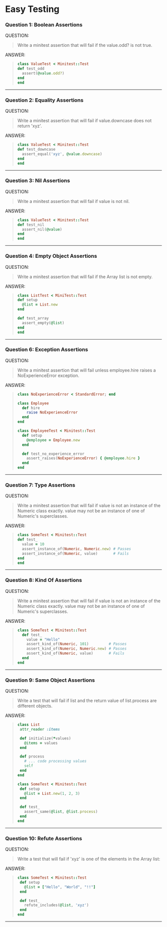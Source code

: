 # Easy Testing

### Question 1: Boolean Assertions

QUESTION:
> Write a minitest assertion that will fail if the value.odd? is not true.

ANSWER:
>```ruby
>class ValueTest < Minitest::Test
> def test_odd
>   assert(@value.odd?)
> end
>end
>```

---

### Question 2: Equality Assertions

QUESTION: 
> Write a minitest assertion that will fail if value.downcase does not return 'xyz'.

ANSWER:
>```ruby
>class ValueTest < Minitest::Test
> def test_downcase
>   assert_equal('xyz', @value.downcase)
> end
>end
>```

---

### Question 3: Nil Assertions

QUESTION:
> Write a minitest assertion that will fail if value is not nil.

ANSWER:
>```ruby
>class ValueTest < Minitest::Test
> def test_nil
>   assert_nil(@value)
> end
>end
>```

---

### Question 4: Empty Object Assertions

QUESTION: 
> Write a minitest assertion that will fail if the Array list is not empty.

ANSWER:
>```ruby
>class ListTest < MiniTest::Test
> def setup
>   @list = List.new
> end
>
> def test_array
>   assert_empty(@list)
> end
>end
>```

---

### Question 6: Exception Assertions 

QUESTION: 
> Write a minitest assertion that will fail unless employee.hire raises a NoExperienceError exception.

ANSWER:
>```ruby
>class NoExperienceError < StandardError; end
>
>class Employee 
>   def hire
>     raise NoExperienceError 
>   end
>end
>
>class EmployeeTest < Minitest::Test
>   def setup
>     @employee = Employee.new
>   end
>
>   def test_no_experience_error
>     assert_raises(NoExperienceError) { @employee.hire }
>   end
>end
>```

---

### Question 7: Type Assertions 

QUESTION: 
> Write a minitest assertion that will fail if value is not an instance of the Numeric class exactly. value may not be an instance of one of Numeric's superclasses.

ANSWER:
>```ruby
>class SomeTest < Minitest::Test
> def test_
>   value = 10
>   assert_instance_of(Numeric, Numeric.new) # Passes
>   assert_instance_of(Numeric, value)       # Fails
> end
>end
>```

---

### Question 8: Kind Of Assertions 

QUESTION: 
> Write a minitest assertion that will fail if value is not an instance of the Numeric class exactly. value may not be an instance of one of Numeric's superclasses.

ANSWER:
>```ruby
>class SomeTest < Minitest::Test
>   def test_
>     value = "Hello"
>     assert_kind_of(Numeric, 101)         # Passes
>     assert_kind_of(Numeric, Numeric.new) # Passes
>     assert_kind_of(Numeric, value)       # Fails
>   end
>end
>```

---

### Question 9: Same Object Assertions 

QUESTION: 
> Write a test that will fail if list and the return value of list.process are different objects.

ANSWER:
>```ruby
>class List
>  attr_reader :items
>
>  def initialize(*values)
>    @items = values
>  end
>
>  def process
>    # ... code processing values
>    self
>  end
>end
>
>class SomeTest < Minitest::Test
>  def setup
>    @list = List.new(1, 2, 3)
>  end
>
>  def test_
>    assert_same(@list, @list.process)
>  end
>end
>```

---

### Question 10: Refute Assertions 

QUESTION: 
> Write a test that will fail if 'xyz' is one of the elements in the Array list:

ANSWER:
>```ruby
>class SomeTest < Minitest::Test
>  def setup
>    @list = ["Hello", "World", "!!"]
>  end
>
>  def test_
>    refute_includes(@list, 'xyz')
>  end
>end
>```

---

